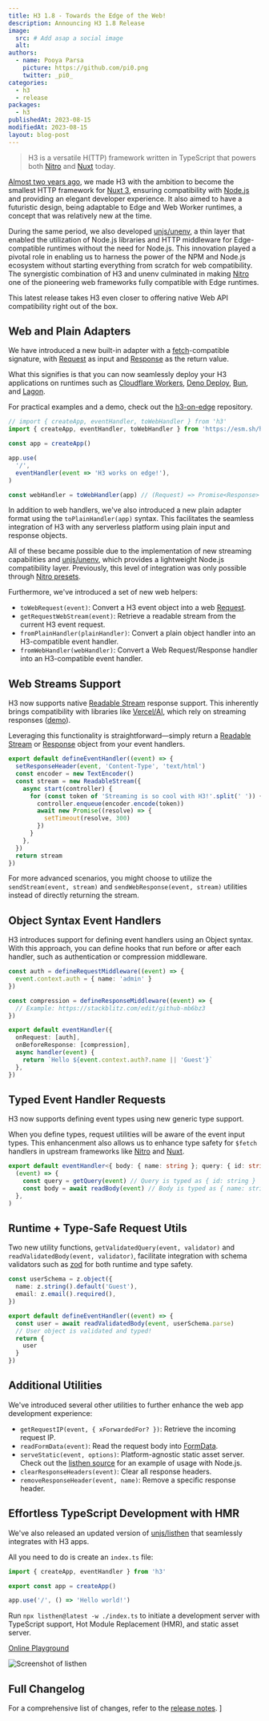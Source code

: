 ```yaml
---
title: H3 1.8 - Towards the Edge of the Web!
description: Announcing H3 1.8 Release
image:
  src: # Add asap a social image
  alt:
authors:
  - name: Pooya Parsa
    picture: https://github.com/pi0.png
    twitter: _pi0_
categories:
  - h3
  - release
packages:
  - h3
publishedAt: 2023-08-15
modifiedAt: 2023-08-15
layout: blog-post
---
```


> H3 is a versatile H(TTP) framework written in TypeScript that powers both [Nitro](https://nitro.unjs.io/) and [Nuxt](https://nuxt.com/) today.

[Almost two years ago](https://github.com/unjs/h3/tree/cbc8909b2003d6d5df694ab7a36aa067cc990c74),  we made H3 with the ambition to become the smallest HTTP framework for [Nuxt 3](https://nuxt.com/), ensuring compatibility with [Node.js](https://nodejs.org/en) and providing an elegant developer experience. It also aimed to have a futuristic design, being adaptable to Edge and Web Worker runtimes, a concept that was relatively new at the time.

During the same period, we also developed [unjs/unenv](https://github.com/unjs/unenv/tree/main), a thin layer that enabled the utilization of Node.js libraries and HTTP middleware for Edge-compatible runtimes without the need for Node.js. This innovation played a pivotal role in enabling us to harness the power of the NPM and Node.js ecosystem without starting everything from scratch for web compatibility. The synergistic combination of H3 and unenv culminated in making [Nitro](https://nitro.unjs.io) one of the pioneering web frameworks fully compatible with Edge runtimes.

This latest release takes H3 even closer to offering native Web API compatibility right out of the box.

## Web and Plain Adapters

We have introduced a new built-in adapter with a [fetch](https://developer.mozilla.org/en-US/docs/Web/API/Fetch_API)-compatible signature, with [Request](https://developer.mozilla.org/en-US/docs/Web/API/Request) as input and [Response](https://developer.mozilla.org/en-US/docs/Web/API/Response) as the return value.

What this signifies is that you can now seamlessly deploy your H3 applications on runtimes such as [Cloudflare Workers](https://workers.cloudflare.com/), [Deno Deploy](https://deno.com/deploy), [Bun](https://bun.sh/), and [Lagon](https://lagon.app/).

For practical examples and a demo, check out the [h3-on-edge](https://github.com/pi0/h3-on-edge) repository.

```ts
// import { createApp, eventHandler, toWebHandler } from 'h3'
import { createApp, eventHandler, toWebHandler } from 'https://esm.sh/h3@1.8.0'

const app = createApp()

app.use(
  '/',
  eventHandler(event => 'H3 works on edge!'),
)

const webHandler = toWebHandler(app) // (Request) => Promise<Response>
```

In addition to web handlers, we've also introduced a new plain adapter format using the `toPlainHandler(app)` syntax. This facilitates the seamless integration of H3 with any serverless platform using plain input and response objects.

All of these became possible due to the implementation of new streaming capabilities and [unjs/unenv](https://unenv.unjs.io), which provides a lightweight Node.js compatibility layer. Previously, this level of integration was only possible through [Nitro presets](https://nitro.unjs.io/deploy).

Furthermore, we've introduced a set of new web helpers:

- `toWebRequest(event)`: Convert a H3 event object into a web [Request](https://developer.mozilla.org/en-US/docs/Web/API/Request).
- `getRequestWebStream(event)`: Retrieve a readable stream from the current H3 event request.
- `fromPlainHandler(plainHandler)`: Convert a plain object handler into an H3-compatible event handler.
- `fromWebHandler(webHandler)`: Convert a Web Request/Response handler into an H3-compatible event handler.

## Web Streams Support

H3 now supports native [Readable Stream](https://developer.mozilla.org/en-US/docs/Web/API/ReadableStream) response support. This inherently brings compatibility with libraries like [Vercel/AI](https://github.com/vercel/ai), which rely on streaming responses ([demo](https://github.com/Hebilicious/nuxt-openai-vercel-edge-demo)).

Leveraging this functionality is straightforward—simply return a [Readable Stream](https://developer.mozilla.org/en-US/docs/Web/API/ReadableStream) or [Response](https://developer.mozilla.org/en-US/docs/Web/API/Response) object from your event handlers.

```ts
export default defineEventHandler((event) => {
  setResponseHeader(event, 'Content-Type', 'text/html')
  const encoder = new TextEncoder()
  const stream = new ReadableStream({
    async start(controller) {
      for (const token of 'Streaming is so cool with H3!'.split(' ')) {
        controller.enqueue(encoder.encode(token))
        await new Promise((resolve) => {
          setTimeout(resolve, 300)
        })
      }
    },
  })
  return stream
})
```

For more advanced scenarios, you might choose to utilize the `sendStream(event, stream)` and `sendWebResponse(event, stream)` utilities instead of directly returning the stream.

## Object Syntax Event Handlers

H3 introduces support for defining event handlers using an Object syntax. With this approach, you can define hooks that run before or after each handler, such as authentication or compression middleware.

```ts
const auth = defineRequestMiddleware((event) => {
  event.context.auth = { name: 'admin' }
})

const compression = defineResponseMiddleware((event) => {
  // Example: https://stackblitz.com/edit/github-mb6bz3
})

export default eventHandler({
  onRequest: [auth],
  onBeforeResponse: [compression],
  async handler(event) {
    return `Hello ${event.context.auth?.name || 'Guest'}`
  },
})
```

## Typed Event Handler Requests

H3 now supports defining event types using new generic type support.

When you define types, request utilities will be aware of the event input types. This enhancenment also allows us to enhance type safety for `$fetch` handlers in upstream frameworks like [Nitro](https://nitro.unjs.io/) and [Nuxt](https://nuxt.com/).

```ts
export default eventHandler<{ body: { name: string }; query: { id: string } }>(
  (event) => {
    const query = getQuery(event) // Query is typed as { id: string }
    const body = await readBody(event) // Body is typed as { name: string }
  },
)
```

## Runtime + Type-Safe Request Utils

Two new utility functions, `getValidatedQuery(event, validator)` and `readValidatedBody(event, validator)`, facilitate integration with schema validators such as [zod](https://zod.dev/) for both runtime and type safety.

```ts
const userSchema = z.object({
  name: z.string().default('Guest'),
  email: z.email().required(),
})

export default defineEventHandler((event) => {
  const user = await readValidatedBody(event, userSchema.parse)
  // User object is validated and typed!
  return {
    user
  }
})
```

## Additional Utilities

We've introduced several other utilities to further enhance the web app development experience:

- `getRequestIP(event, { xForwardedFor? })`: Retrieve the incoming request IP.
- `readFormData(event)`: Read the request body into [FormData](https://developer.mozilla.org/en-US/docs/Web/API/FormData).
- `serveStatic(event, options)`: Platform-agnostic static asset server. Check out the [listhen source](https://github.com/unjs/listhen/blob/af6ea3af3fec4289c00b0ba589ca6f63c6a5dbbd/src/server/dev.ts#L66) for an example of usage with Node.js.
- `clearResponseHeaders(event)`: Clear all response headers.
- `removeResponseHeader(event, name)`: Remove a specific response header.

## Effortless TypeScript Development with HMR

We've also released an updated version of [unjs/listhen](https://listhen.unjs.io) that seamlessly integrates with H3 apps.

All you need to do is create an `index.ts` file:

```ts
import { createApp, eventHandler } from 'h3'

export const app = createApp()

app.use('/', () => 'Hello world!')
```

Run `npx listhen@latest -w ./index.ts` to initiate a development server with TypeScript support, Hot Module Replacement (HMR), and static asset server.

[Online Playground](https://stackblitz.com/github/unjs/h3/tree/main/playground?startScript=dev)

![Screenshot of listhen](https://raw.githubusercontent.com/unjs/listhen/main/.assets/screenshot.png)

## Full Changelog

For a comprehensive list of changes, refer to the [release notes](https://github.com/unjs/h3/issues/486).
]
